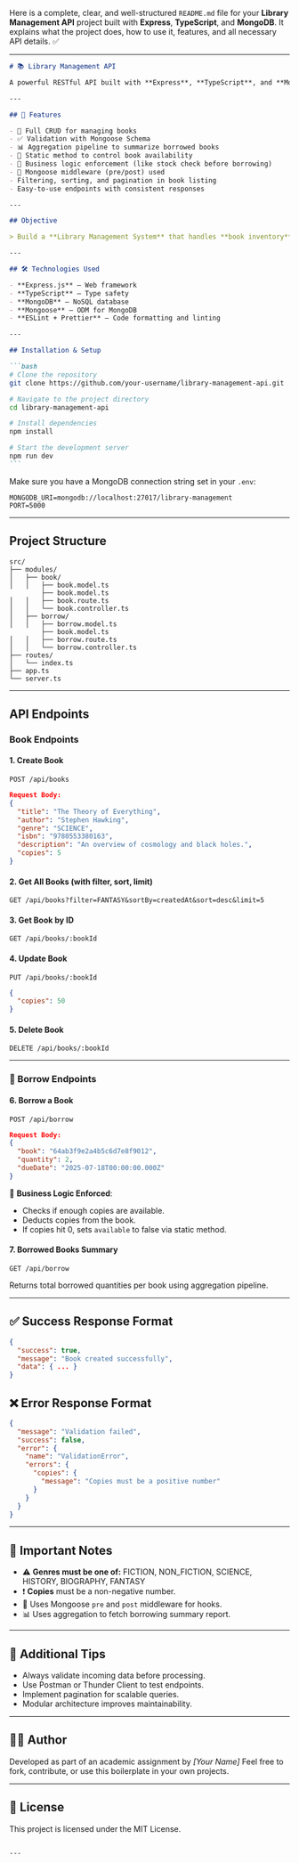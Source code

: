 Here is a complete, clear, and well-structured `README.md` file for your **Library Management API** project built with **Express**, **TypeScript**, and **MongoDB**. It explains what the project does, how to use it, features, and all necessary API details. ✅

---

````markdown
# 📚 Library Management API

A powerful RESTful API built with **Express**, **TypeScript**, and **MongoDB (Mongoose)** that allows users to manage books and borrowing functionality in a library system.

---

## 🚀 Features

- 🔐 Full CRUD for managing books
- ✅ Validation with Mongoose Schema
- 📊 Aggregation pipeline to summarize borrowed books
- 🔁 Static method to control book availability
- 🎯 Business logic enforcement (like stock check before borrowing)
- 🧰 Mongoose middleware (pre/post) used
- Filtering, sorting, and pagination in book listing
- Easy-to-use endpoints with consistent responses

---

## Objective

> Build a **Library Management System** that handles **book inventory** and **borrow tracking** with full validation, business logic, and clean architecture.

---

## 🛠️ Technologies Used

- **Express.js** – Web framework
- **TypeScript** – Type safety
- **MongoDB** – NoSQL database
- **Mongoose** – ODM for MongoDB
- **ESLint + Prettier** – Code formatting and linting

---

## Installation & Setup

```bash
# Clone the repository
git clone https://github.com/your-username/library-management-api.git

# Navigate to the project directory
cd library-management-api

# Install dependencies
npm install

# Start the development server
npm run dev
```
````

Make sure you have a MongoDB connection string set in your `.env`:

```
MONGODB_URI=mongodb://localhost:27017/library-management
PORT=5000
```

---

## Project Structure

```
src/
├── modules/
│   ├── book/
│   │   ├── book.model.ts
        ├── book.model.ts
│   │   ├── book.route.ts
│   │   └── book.controller.ts
│   ├── borrow/
│   │   ├── borrow.model.ts
        ├── book.model.ts
│   │   ├── borrow.route.ts
│   │   └── borrow.controller.ts
├── routes/
│   └── index.ts
├── app.ts
└── server.ts
```

---

## API Endpoints

### Book Endpoints

#### 1. **Create Book**

```
POST /api/books
```

```json
Request Body:
{
  "title": "The Theory of Everything",
  "author": "Stephen Hawking",
  "genre": "SCIENCE",
  "isbn": "9780553380163",
  "description": "An overview of cosmology and black holes.",
  "copies": 5
}
```

#### 2. **Get All Books (with filter, sort, limit)**

```
GET /api/books?filter=FANTASY&sortBy=createdAt&sort=desc&limit=5
```

#### 3. **Get Book by ID**

```
GET /api/books/:bookId
```

#### 4. **Update Book**

```
PUT /api/books/:bookId
```

```json
{
  "copies": 50
}
```

#### 5. **Delete Book**

```
DELETE /api/books/:bookId
```

---

### 📘 Borrow Endpoints

#### 6. **Borrow a Book**

```
POST /api/borrow
```

```json
Request Body:
{
  "book": "64ab3f9e2a4b5c6d7e8f9012",
  "quantity": 2,
  "dueDate": "2025-07-18T00:00:00.000Z"
}
```

📌 **Business Logic Enforced**:

- Checks if enough copies are available.
- Deducts copies from the book.
- If copies hit 0, sets `available` to false via static method.

#### 7. **Borrowed Books Summary**

```
GET /api/borrow
```

Returns total borrowed quantities per book using aggregation pipeline.

---

## ✅ Success Response Format

```json
{
  "success": true,
  "message": "Book created successfully",
  "data": { ... }
}
```

## ❌ Error Response Format

```json
{
  "message": "Validation failed",
  "success": false,
  "error": {
    "name": "ValidationError",
    "errors": {
      "copies": {
        "message": "Copies must be a positive number"
      }
    }
  }
}
```

---

## 📌 Important Notes

- ⚠️ **Genres must be one of:** FICTION, NON_FICTION, SCIENCE, HISTORY, BIOGRAPHY, FANTASY
- ❗ **Copies** must be a non-negative number.
- 🔁 Uses Mongoose `pre` and `post` middleware for hooks.
- 📊 Uses aggregation to fetch borrowing summary report.

---

## 🧠 Additional Tips

- Always validate incoming data before processing.
- Use Postman or Thunder Client to test endpoints.
- Implement pagination for scalable queries.
- Modular architecture improves maintainability.

---

## 👨‍💻 Author

Developed as part of an academic assignment by _\[Your Name]_
Feel free to fork, contribute, or use this boilerplate in your own projects.

---

## 📃 License

This project is licensed under the MIT License.

```

---


```
